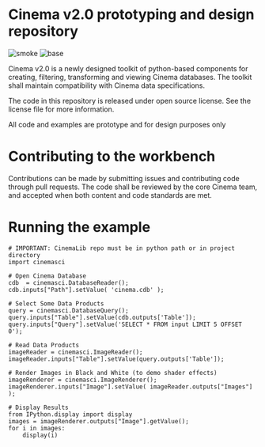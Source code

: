 # Cinema v2.0 prototyping and design repository
![smoke](https://github.com/cinemascience/workbench/actions/workflows/CinemaSmokeTest.yml/badge.svg)
![base](https://github.com/cinemascience/workbench/actions/workflows/CinemaBaseTest.yml/badge.svg)

Cinema v2.0 is a newly designed toolkit of python-based components for creating, filtering, transforming and viewing Cinema databases. The toolkit shall maintain compatibility with Cinema data specifications.

The code in this repository is released under open source license. See the license file for more information.

All code and examples are prototype and for design purposes only

# Contributing to the workbench

Contributions can be made by submitting issues and contributing code through pull requests. The code shall be reviewed by the core Cinema team, and accepted when both content and code standards are met.

# Running the example 

```
# IMPORTANT: CinemaLib repo must be in python path or in project directory
import cinemasci

# Open Cinema Database
cdb  = cinemasci.DatabaseReader();
cdb.inputs["Path"].setValue( 'cinema.cdb' );

# Select Some Data Products
query = cinemasci.DatabaseQuery();
query.inputs["Table"].setValue(cdb.outputs['Table']);
query.inputs["Query"].setValue('SELECT * FROM input LIMIT 5 OFFSET 0');

# Read Data Products
imageReader = cinemasci.ImageReader();
imageReader.inputs["Table"].setValue(query.outputs['Table']);

# Render Images in Black and White (to demo shader effects)
imageRenderer = cinemasci.ImageRenderer();
imageRenderer.inputs["Image"].setValue( imageReader.outputs["Images"] );

# Display Results
from IPython.display import display
images = imageRenderer.outputs["Image"].getValue();
for i in images:
    display(i)
```

